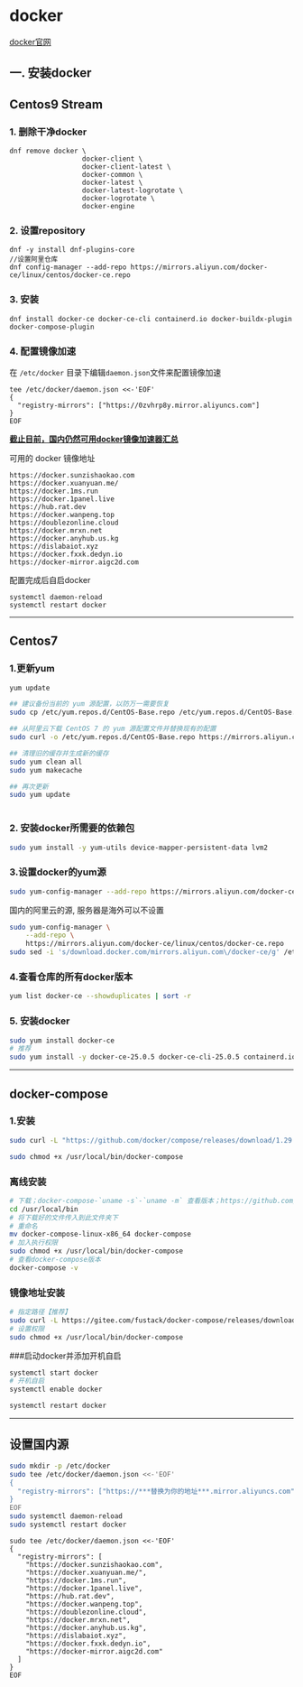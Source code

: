 # docker

[docker官网](https://www.docker.com/)

## 一. 安装docker

##  Centos9 Stream

### 1. 删除干净docker

```shell
dnf remove docker \
                  docker-client \
                  docker-client-latest \
                  docker-common \
                  docker-latest \
                  docker-latest-logrotate \
                  docker-logrotate \
                  docker-engine
```

### 2. 设置repository

```shell
dnf -y install dnf-plugins-core
//设置阿里仓库
dnf config-manager --add-repo https://mirrors.aliyun.com/docker-ce/linux/centos/docker-ce.repo
```

### 3. 安装

```shell
dnf install docker-ce docker-ce-cli containerd.io docker-buildx-plugin docker-compose-plugin
```

### 4. 配置镜像加速

在 `/etc/docker` 目录下编辑`daemon.json`文件来配置镜像加速

```shell
tee /etc/docker/daemon.json <<-'EOF'
{
  "registry-mirrors": ["https://0zvhrp8y.mirror.aliyuncs.com"]
}
EOF
```

[**截止目前，国内仍然可用docker镜像加速器汇总**](https://www.kelen.cc/dry/docker-hub-mirror)

可用的 docker 镜像地址

```
https://docker.sunzishaokao.com
https://docker.xuanyuan.me/
https://docker.1ms.run
https://docker.1panel.live
https://hub.rat.dev
https://docker.wanpeng.top
https://doublezonline.cloud
https://docker.mrxn.net
https://docker.anyhub.us.kg
https://dislabaiot.xyz
https://docker.fxxk.dedyn.io
https://docker-mirror.aigc2d.com
```

配置完成后自启docker

```shell
systemctl daemon-reload
systemctl restart docker
```

---

## Centos7

### 1.更新yum

```bash
yum update

## 建议备份当前的 yum 源配置，以防万一需要恢复
sudo cp /etc/yum.repos.d/CentOS-Base.repo /etc/yum.repos.d/CentOS-Base.repo.bak

## 从阿里云下载 CentOS 7 的 yum 源配置文件并替换现有的配置
sudo curl -o /etc/yum.repos.d/CentOS-Base.repo https://mirrors.aliyun.com/repo/Centos-7.repo

## 清理旧的缓存并生成新的缓存
sudo yum clean all
sudo yum makecache

## 再次更新
sudo yum update
 
```

### 2. 安装docker所需要的依赖包

```bash
sudo yum install -y yum-utils device-mapper-persistent-data lvm2
```

### 3.设置docker的yum源

```bash
sudo yum-config-manager --add-repo https://mirrors.aliyun.com/docker-ce/linux/centos/docker-ce.repo
```

国内的阿里云的源, 服务器是海外可以不设置

```bash
sudo yum-config-manager \
    --add-repo \
    https://mirrors.aliyun.com/docker-ce/linux/centos/docker-ce.repo
sudo sed -i 's/download.docker.com/mirrors.aliyun.com\/docker-ce/g' /etc/yum.repos.d/docker-ce.repo
```

### 4.查看仓库的所有docker版本

```bash
yum list docker-ce --showduplicates | sort -r
```

### 5. 安装docker

```bash
sudo yum install docker-ce
# 推荐
sudo yum install -y docker-ce-25.0.5 docker-ce-cli-25.0.5 containerd.io
```

---

## docker-compose

### 1.安装

```bash
sudo curl -L "https://github.com/docker/compose/releases/download/1.29.2/docker-compose-$(uname -s)-$(uname -m)" -o /usr/local/bin/docker-compose

sudo chmod +x /usr/local/bin/docker-compose
```

### 离线安装

```bash
# 下载；docker-compose-`uname -s`-`uname -m` 查看版本；https://github.com/docker/compose/releases/tag/v2.18.1
cd /usr/local/bin
# 将下载好的文件传入到此文件夹下
# 重命名
mv docker-compose-linux-x86_64 docker-compose
# 加入执行权限
sudo chmod +x /usr/local/bin/docker-compose
# 查看docker-compose版本
docker-compose -v
```

### 镜像地址安装

```bash
# 指定路径【推荐】
sudo curl -L https://gitee.com/fustack/docker-compose/releases/download/v2.24.1/docker-compose-linux-x86_64 -o /usr/local/bin/docker-compose
# 设置权限
sudo chmod +x /usr/local/bin/docker-compose
```

###启动docker并添加开机自启

```bash
systemctl start docker
# 开机自启
systemctl enable docker

systemctl restart docker
```

---



## 设置国内源

```bash
sudo mkdir -p /etc/docker
sudo tee /etc/docker/daemon.json <<-'EOF'
{
  "registry-mirrors": ["https://***替换为你的地址***.mirror.aliyuncs.com"]
}
EOF
sudo systemctl daemon-reload
sudo systemctl restart docker

```

```
sudo tee /etc/docker/daemon.json <<-'EOF'
{
  "registry-mirrors": [
  	"https://docker.sunzishaokao.com",
  	"https://docker.xuanyuan.me/",
	"https://docker.1ms.run",
	"https://docker.1panel.live",
	"https://hub.rat.dev",
	"https://docker.wanpeng.top",
	"https://doublezonline.cloud",
	"https://docker.mrxn.net",
	"https://docker.anyhub.us.kg",
	"https://dislabaiot.xyz",
	"https://docker.fxxk.dedyn.io",
	"https://docker-mirror.aigc2d.com"
  ]
}
EOF

```

